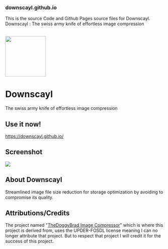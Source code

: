 ### downscayl.github.io
This is the source Code and Github Pages source files for Downscayl. Downscayl :  The swiss army knife of effortless image compression
<br><br>

<img src="https://downscayl.github.io/logo.jpg" width="128" height="128">

# Downscayl
The swiss army knife of effortless image compression

## Use it now!
https://downscayl.github.io/

## Screenshot
<img src="https://downscayl.github.io/Downscayl.jpg">

## About Downscayl
Streamlined image file size reduction for storage optimization by avoiding to compromise its quality.

## Attributions/Credits
The project named "<a href="https://github.com/thedoggybrad/imagecompressor">TheDoggyBrad Image Compressor</a>" which is where this project is derived from, uses the UPDER-FOSDL license meaning I can no longer attribute that project. But to respect that project I will credit it for the success of this project.
